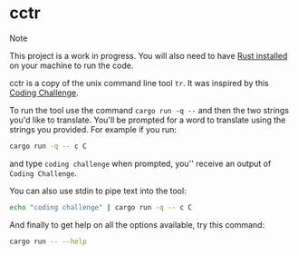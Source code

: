 # cctr

> [!NOTE]
> This project is a work in progress. You will also need to have [Rust installed](https://doc.rust-lang.org/book/ch01-01-installation.html) on your machine to run the code.

cctr is a copy of the unix command line tool `tr`. It was inspired by this [Coding Challenge](https://codingchallenges.fyi/challenges/challenge-tr). 

To run the tool use the command `cargo run -q --` and then the two strings you'd like to translate. You'll be prompted for a word to translate using the strings you provided. For example if you run:
```bash
cargo run -q -- c C
```
and type `coding challenge` when prompted, you'' receive an output of `Coding Challenge`.

You can also use stdin to pipe text into the tool:
```bash
echo "coding challenge" | cargo run -q -- c C
```

And finally to get help on all the options available, try this command:
```bash
cargo run -- --help
```